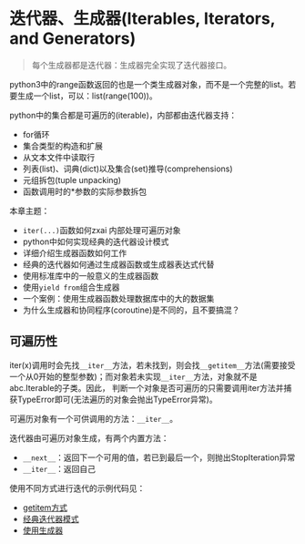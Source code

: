 # 迭代器、生成器(Iterables, Iterators, and Generators)

> 每个生成器都是迭代器：生成器完全实现了迭代器接口。

python3中的range函数返回的也是一个类生成器对象，而不是一个完整的list。若要生成一个list，可以：list(range(100))。

python中的集合都是可遍历的(iterable)，内部都由迭代器支持：

- for循环
- 集合类型的构造和扩展
- 从文本文件中读取行
- 列表(list)、词典(dict)以及集合(set)推导(comprehensions)
- 元组拆包(tuple unpacking)
- 函数调用时的*参数的实际参数拆包

本章主题：

- `iter(...)`函数如何zxai 内部处理可遍历对象
- python中如何实现经典的迭代器设计模式
- 详细介绍生成器函数如何工作
- 经典的迭代器如何通过生成器函数或生成器表达式代替
- 使用标准库中的一般意义的生成器函数
- 使用`yield from`组合生成器
- 一个案例：使用生成器函数处理数据库中的大的数据集
- 为什么生成器和协同程序(coroutine)是不同的，且不要搞混？

## 可遍历性

iter(x)调用时会先找`__iter__`方法，若未找到，则会找`__getitem__`方法(需要接受一个从0开始的整型参数)；而对象若未实现`__iter__`方法，对象就不是abc.Iterable的子类。因此， 判断一个对象是否可遍历的只需要调用iter方法并捕获TypeError即可(无法遍历的对象会抛出TypeError异常)。

可遍历对象有一个可供调用的方法：`__iter__`。

迭代器由可遍历对象生成，有两个内置方法：

- `__next__`：返回下一个可用的值，若已到最后一个，则抛出StopIteration异常
- `__iter__`：返回自己

使用不同方式进行迭代的示例代码见：

- [getitem方式](sentence.py])
- [经典迭代器模式](sentence_iter.py])
- [使用生成器](sentence_gen.py])